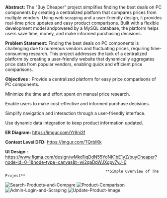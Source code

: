 **Abstract:** The "Buy Cheaper" project simplifies finding the best deals on PC components by creating a centralized platform that compares prices from multiple vendors. Using web scraping and a user-friendly design, it provides real-time price updates and easy product comparisons. Built with a flexible development model andpowered by a MySQL database, the platform helps users save time, money, and make informed purchasing decisions.


**Problem Statement:** Finding the best deals on PC components is challenging due to numerous vendors and fluctuating prices, requiring time-consuming research. This project addresses the lack of a centralized platform by creating a user-friendly website that dynamically aggregates price data from popular vendors, enabling quick and efficient price comparisons.

**Objectives** : Provide a centralized platform for easy price comparisons of PC components.

Minimize the time and effort spent on manual price research.

Enable users to make cost-effective and informed purchase decisions.

Simplify navigation and interaction through a user-friendly interface.

Use dynamic data integration to keep product information updated.

**ER Diagram:** https://imgur.com/Yr9ni3f 

**Context Level DFD:** https://imgur.com/TQrbIKk


**UI Design :** https://www.figma.com/design/wMkd1iqDdN55YdNK1bE1yZ/buyCheaper?node-id=0-1&node-type=canvas&t=wi2qaDpWJXgpv7yJ-0

                                                 **Simple Overview of The Project**
![Search-Products-and-Compare](https://github.com/user-attachments/assets/173f6589-7d9e-4d73-bc18-d4cc0f5d3b73)
![Product-Comparison](https://github.com/user-attachments/assets/0151a7e0-ae98-4494-8f1d-da7ae86f547c)
![Admin-Login-and-Scraping](https://github.com/user-attachments/assets/c3a14f7d-db56-4bee-9d99-071cc084a9c8)
![Update-Product-Image](https://github.com/user-attachments/assets/4b256f65-1a13-44e0-abc3-4fa3d437f3b8)

